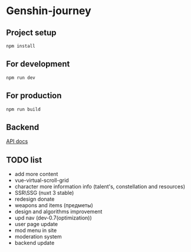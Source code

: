 # Genshin-journey

## Project setup

```
npm install
```

## For development

```
npm run dev
```

## For production

```
npm run build
```

## Backend

[API docs](https://github.com/bot08/genshin-journey-API-docs)

## TODO list
+ add more content
+ vue-virtual-scroll-grid
+ character more information info (talent's, constellation and resources)
+ SSR\SSG (nuxt 3 stable)
+ redesign donate
+ weapons and items (предметы)
+ design and algorithms improvement
+ upd nav (dev-0.7(optimization))
+ user page update
+ mod menu in site
+ moderation system
+ backend update